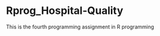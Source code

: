 Rprog_Hospital-Quality
======================

This is the fourth programming assignment in R programming
